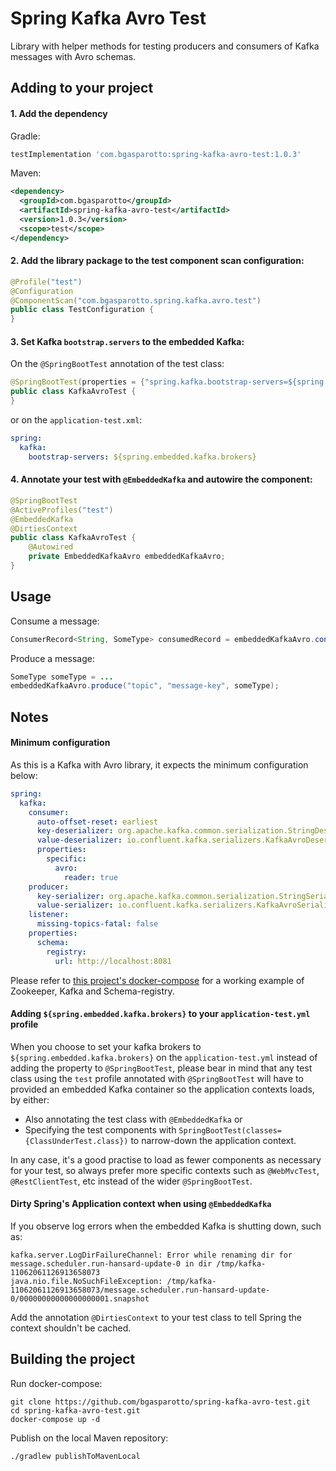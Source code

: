# Spring Kafka Avro Test
Library with helper methods for testing producers and consumers of Kafka messages with Avro schemas.

## Adding to your project
#### 1. Add the dependency
Gradle:
```groovy
testImplementation 'com.bgasparotto:spring-kafka-avro-test:1.0.3'
```
Maven:
```xml
<dependency>
  <groupId>com.bgasparotto</groupId>
  <artifactId>spring-kafka-avro-test</artifactId>
  <version>1.0.3</version>
  <scope>test</scope>
</dependency>
```

#### 2. Add the library package to the test component scan configuration:
```java
@Profile("test")
@Configuration
@ComponentScan("com.bgasparotto.spring.kafka.avro.test")
public class TestConfiguration {
}
```

#### 3. Set Kafka `bootstrap.servers` to the embedded Kafka:
On the `@SpringBootTest` annotation of the test class:
```java
@SpringBootTest(properties = {"spring.kafka.bootstrap-servers=${spring.embedded.kafka.brokers}"})
public class KafkaAvroTest {
}
```

or on the `application-test.xml`:
```yaml
spring:
  kafka:
    bootstrap-servers: ${spring.embedded.kafka.brokers}
```

#### 4. Annotate your test with `@EmbeddedKafka` and autowire the component:
```java
@SpringBootTest
@ActiveProfiles("test")
@EmbeddedKafka
@DirtiesContext
public class KafkaAvroTest {
    @Autowired
    private EmbeddedKafkaAvro embeddedKafkaAvro;
}
```

## Usage
Consume a message:
```java
ConsumerRecord<String, SomeType> consumedRecord = embeddedKafkaAvro.consumeOne("topic");
```

Produce a message:
```java
SomeType someType = ...
embeddedKafkaAvro.produce("topic", "message-key", someType);
```

## Notes
#### Minimum configuration
As this is a Kafka with Avro library, it expects the minimum configuration below:
```yaml
spring:
  kafka:
    consumer:
      auto-offset-reset: earliest
      key-deserializer: org.apache.kafka.common.serialization.StringDeserializer
      value-deserializer: io.confluent.kafka.serializers.KafkaAvroDeserializer
      properties:
        specific:
          avro:
            reader: true
    producer:
      key-serializer: org.apache.kafka.common.serialization.StringSerializer
      value-serializer: io.confluent.kafka.serializers.KafkaAvroSerializer
    listener:
      missing-topics-fatal: false
    properties:
      schema:
        registry:
          url: http://localhost:8081
```
Please refer to [this project's docker-compose](https://github.com/bgasparotto/spring-kafka-avro-test/blob/master/docker-compose.yml) for a working example of Zookeeper, Kafka and Schema-registry.

#### Adding `${spring.embedded.kafka.brokers}` to your `application-test.yml` profile
When you choose to set your kafka brokers to `${spring.embedded.kafka.brokers}` on the
`application-test.yml` instead of adding the property to `@SpringBootTest`, please bear in mind that
any test class using the `test` profile annotated with `@SpringBootTest` will have to provided an
embedded Kafka container so the application contexts loads, by either:
- Also annotating the test class with `@EmbeddedKafka` or 
- Specifying the test components with `SpringBootTest(classes={ClassUnderTest.class})` to
  narrow-down the application context.

In any case, it's a good practise to load as fewer components as necessary for your test, so always
prefer more specific contexts such as `@WebMvcTest`, `@RestClientTest`, etc instead of the wider
`@SpringBootTest`.

#### Dirty Spring's Application context when using `@EmbeddedKafka`
If you observe log errors when the embedded Kafka is shutting down, such as:
```
kafka.server.LogDirFailureChannel: Error while renaming dir for message.scheduler.run-hansard-update-0 in dir /tmp/kafka-11062061126913658073
java.nio.file.NoSuchFileException: /tmp/kafka-11062061126913658073/message.scheduler.run-hansard-update-0/00000000000000000001.snapshot
```
Add the annotation `@DirtiesContext` to your test class to tell Spring the context shouldn't be
cached.

## Building the project
Run docker-compose:
```shell script
git clone https://github.com/bgasparotto/spring-kafka-avro-test.git
cd spring-kafka-avro-test.git
docker-compose up -d
```

Publish on the local Maven repository:
```shell script
./gradlew publishToMavenLocal
```
